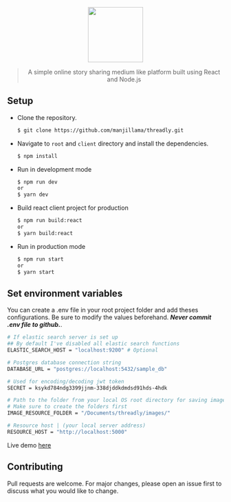 <div align="center">
  <img width="128px" src="https://github.com/manjillama/threadly/blob/master/public/static/images/threadly-logo.png"/>
  <br/>

> A simple online story sharing medium like platform built using React and Node.js

</div>

## Setup

- Clone the repository.

  ```bash
  $ git clone https://github.com/manjillama/threadly.git
  ```

- Navigate to `root` and `client` directory and install the dependencies.

  ```bash
  $ npm install
  ```

- Run in development mode

  ```bash
  $ npm run dev
  or
  $ yarn dev
  ```

- Build react client project for production

  ```bash
  $ npm run build:react
  or
  $ yarn build:react
  ```

- Run in production mode

  ```bash
  $ npm run start
  or
  $ yarn start
  ```

## Set environment variables

You can create a .env file in your root project folder and add theses configurations. Be sure to modify the values beforehand. **_Never commit .env file to github._**.

```bash
# If elastic search server is set up
## By default I've disabled all elastic search functions
ELASTIC_SEARCH_HOST = "localhost:9200" # Optional

# Postgres database connection string
DATABASE_URL = "postgres://localhost:5432/sample_db"

# Used for encoding/decoding jwt token
SECRET = ksykd784ndg3399jjnm-338djddkdmdsd91hds-4hdk

# Path to the folder from your local OS root directory for saving images in your local machine
# Make sure to create the folders first
IMAGE_RESOURCE_FOLDER = "/Documents/threadly/images/"

# Resource host | (your local server address)
RESOURCE_HOST = "http://localhost:5000"

```

Live demo [here](https://bit.ly/2zAtaBo)

## Contributing

Pull requests are welcome. For major changes, please open an issue first to discuss what you would like to change.
